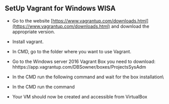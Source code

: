 SetUp Vagrant for Windows WISA
------------------------------

-   Go to the website
    [https://www.vagrantup.com/downloads.html](https://www.vagrantup.com/downloads.html)
    and download the appropriate version.

-   Install vagrant.

-   In CMD, go to the folder where you want to use Vagrant.

-   Go to the Windows server 2016 Vagrant Box you need to download:
    hhttps://app.vagrantup.com/DBSowner/boxes/ProjectsSysAdm

-   In the CMD run the following command and wait for the box
    installation\

-   In the CMD run the command

-   Your VM should now be created and accessible from VirtualBox


